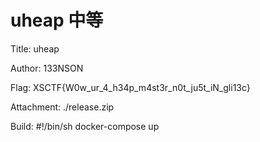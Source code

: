 # uheap 中等

Title:
uheap

Author:
133NSON

Flag:
XSCTF{W0w_ur_4_h34p_m4st3r_n0t_ju5t_iN_gli13c}

Attachment:
./release.zip

Build:
#!/bin/sh
docker-compose up
